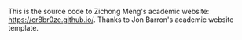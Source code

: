 This is the source code to Zichong Meng's academic website: https://cr8br0ze.github.io/. Thanks to Jon Barron's academic website template.